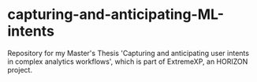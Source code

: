# capturing-and-anticipating-ML-intents
Repository for my Master's Thesis 'Capturing and anticipating user intents in complex analytics workflows', which is part of  ExtremeXP, an HORIZON project.
